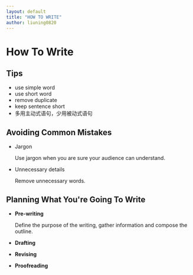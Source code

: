 ```yaml
---
layout: default
title: "HOW TO WRITE"
author: liuning0820
---
```


# How To Write

## Tips

- use simple word
- use short word
- remove duplicate
- keep sentence short
- 多用主动式语句，少用被动式语句

## Avoiding Common Mistakes

- Jargon

  Use jargon when you are sure your audience can understand.

- Unnecessary details

  Remove unnecessary words.

## Planning What You're Going To Write

- **Pre-writing**

  Define the purpose of the writing, gather information and compose the outline.

- **Drafting**
- **Revising**
- **Proofreading**

